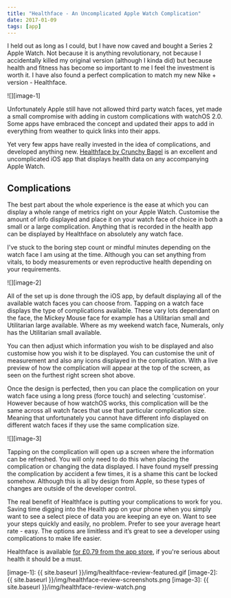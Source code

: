 ```yaml
---
title: "Healthface - An Uncomplicated Apple Watch Complication"
date: 2017-01-09
tags: [app]
---
```

I held out as long as I could, but I have now caved and bought a Series 2 Apple Watch. Not because it is anything revolutionary, not because I accidentally killed my original version (although I kinda did) but because health and fitness has become so important to me I feel the investment is worth it. I have also found a perfect complication to match my new Nike + version - Healthface.

![][image-1]

Unfortunately Apple still have not allowed third party watch faces, yet made a small compromise with adding in custom complications with watchOS 2.0. Some apps have embraced the concept and updated their apps to add in everything from weather to quick links into their apps. 

Yet very few apps have really invested in the idea of complications, and developed anything new. [Healthface by Crunchy Bagel][1] is an excellent and uncomplicated iOS app that displays health data on any accompanying Apple Watch.

## Complications
The best part about the whole experience is the ease at which you can display a whole range of metrics right on your Apple Watch. Customise the amount of info displayed and place it on your watch face of choice in both a small or a large complication. Anything that is recorded in the health app can be displayed by Healthface on absolutely any watch face. 

I've stuck to the boring step count or mindful minutes depending on the watch face I am using at the time. Although you can set anything from vitals, to body measurements or even reproductive health depending on your requirements. 

![][image-2]

All of the set up is done through the iOS app, by default displaying all of the available watch faces you can choose from. Tapping on a watch face displays the type of complications available. These vary lots dependant on the face, the Mickey Mouse face for example has a Utilitarian small and Utilitarian large available. Where as my weekend watch face, Numerals, only has the Utilitarian small available. 

You can then adjust which information you wish to be displayed and also customise how you wish it to be displayed. You can customise the unit of measurement and also any icons displayed in the complication. With a live preview of how the complication will appear at the top of the screen, as seen on the furthest right screen shot above. 

Once the design is perfected, then you can place the complication on your watch face using a long press (force touch) and selecting 'customise'. However because of how watchOS works, this complication will be the same across all watch faces that use that particular complication size. Meaning that unfortunately you cannot have different info displayed on different watch faces if they use the same complication size.

![][image-3]

Tapping on the complication will open up a screen where the information can be refreshed. You will only need to do this when placing the complication or changing the data displayed. I have found myself pressing the complication by accident a few times, it is a shame this cant be locked somehow. Although this is all by design from Apple, so these types of changes are outside of the developer control.

The real benefit of Healthface is putting your complications to work for you. Saving time digging into the Health app on your phone when you simply want to see a select piece of data you are keeping an eye on. Want to see your steps quickly and easily, no problem. Prefer to see your average heart rate - easy. The options are limitless and it’s great to see a developer using complications to make life easier.

Healthface is available [for £0.79 from the app store][2], if you're serious about health it should be a must.

[1]:	https://itunes.apple.com/uk/app/healthface/id1176374647
[2]:	https://itunes.apple.com/uk/app/healthface/id1176374647

[image-1]:	{{ site.baseurl }}/img/healthface-review-featured.gif
[image-2]:	{{ site.baseurl }}/img/healthface-review-screenshots.png
[image-3]:	{{ site.baseurl }}/img/healthface-review-watch.png